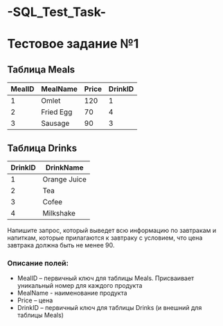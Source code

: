 # -SQL_Test_Task-
# Тестовое задание №1

## Таблица Meals
| MealID | MealName   | Price | DrinkID |
|--------|------------|-------|---------|
| 1      | Omlet      | 120   | 1       |
| 2      | Fried Egg  | 70    | 4       |
| 3      | Sausage    | 90    | 3       |

## Таблица Drinks
| DrinkID | DrinkName    |
|---------|--------------|
| 1       | Orange Juice |
| 2       | Tea          |
| 3       | Cofee        |
| 4       | Milkshake    |

Напишите запрос, который выведет всю информацию по завтракам и напиткам, которые прилагаются к завтраку с условием, что цена завтрака должна быть не менее 90.

### Описание полей:
- MealID – первичный ключ для таблицы Meals. Присваивает уникальный номер для каждого продукта
- MealName - наименование продукта
- Price – цена
- DrinkID – первичный ключ для таблицы Drinks (и внешний для таблицы Meals)
